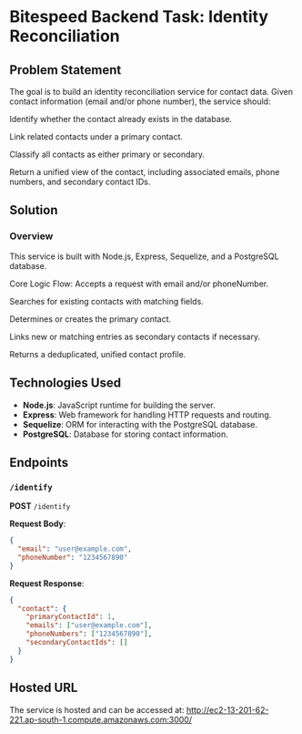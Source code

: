 # Bitespeed Backend Task: Identity Reconciliation

## Problem Statement

The goal is to build an identity reconciliation service for contact data. Given contact information (email and/or phone number), the service should:

Identify whether the contact already exists in the database.

Link related contacts under a primary contact.

Classify all contacts as either primary or secondary.

Return a unified view of the contact, including associated emails, phone numbers, and secondary contact IDs.



## Solution

### Overview

This service is built with Node.js, Express, Sequelize, and a PostgreSQL database.

Core Logic Flow:
Accepts a request with email and/or phoneNumber.

Searches for existing contacts with matching fields.

Determines or creates the primary contact.

Links new or matching entries as secondary contacts if necessary.

Returns a deduplicated, unified contact profile.


## Technologies Used

- **Node.js**: JavaScript runtime for building the server.
- **Express**: Web framework for handling HTTP requests and routing.
- **Sequelize**: ORM for interacting with the PostgreSQL database.
- **PostgreSQL**: Database for storing contact information.

## Endpoints

### `/identify`

**POST** `/identify`

**Request Body**:
```json
{
  "email": "user@example.com",
  "phoneNumber": "1234567890"
}
```

**Request Response**:
```json
{
  "contact": {
    "primaryContactId": 1,
    "emails": ["user@example.com"],
    "phoneNumbers": ["1234567890"],
    "secondaryContactIds": []
  }
}
```

## Hosted URL
The service is hosted and can be accessed at:
http://ec2-13-201-62-221.ap-south-1.compute.amazonaws.com:3000/
